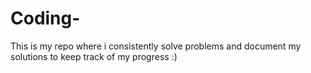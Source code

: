 # Coding-
This is my repo where i consistently solve problems and document my solutions to keep track of my progress :)
